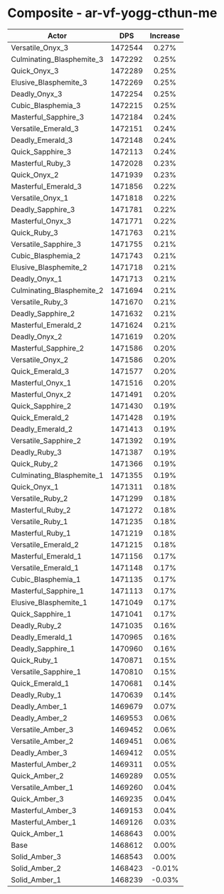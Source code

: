 # Composite - ar-vf-yogg-cthun-me
| Actor | DPS | Increase |
|---|:---:|:---:|
|Versatile_Onyx_3|1472544|0.27%|
|Culminating_Blasphemite_3|1472292|0.25%|
|Quick_Onyx_3|1472289|0.25%|
|Elusive_Blasphemite_3|1472269|0.25%|
|Deadly_Onyx_3|1472254|0.25%|
|Cubic_Blasphemia_3|1472215|0.25%|
|Masterful_Sapphire_3|1472184|0.24%|
|Versatile_Emerald_3|1472151|0.24%|
|Deadly_Emerald_3|1472148|0.24%|
|Quick_Sapphire_3|1472113|0.24%|
|Masterful_Ruby_3|1472028|0.23%|
|Quick_Onyx_2|1471939|0.23%|
|Masterful_Emerald_3|1471856|0.22%|
|Versatile_Onyx_1|1471818|0.22%|
|Deadly_Sapphire_3|1471781|0.22%|
|Masterful_Onyx_3|1471771|0.22%|
|Quick_Ruby_3|1471763|0.21%|
|Versatile_Sapphire_3|1471755|0.21%|
|Cubic_Blasphemia_2|1471743|0.21%|
|Elusive_Blasphemite_2|1471718|0.21%|
|Deadly_Onyx_1|1471713|0.21%|
|Culminating_Blasphemite_2|1471694|0.21%|
|Versatile_Ruby_3|1471670|0.21%|
|Deadly_Sapphire_2|1471632|0.21%|
|Masterful_Emerald_2|1471624|0.21%|
|Deadly_Onyx_2|1471619|0.20%|
|Masterful_Sapphire_2|1471586|0.20%|
|Versatile_Onyx_2|1471586|0.20%|
|Quick_Emerald_3|1471577|0.20%|
|Masterful_Onyx_1|1471516|0.20%|
|Masterful_Onyx_2|1471491|0.20%|
|Quick_Sapphire_2|1471430|0.19%|
|Quick_Emerald_2|1471428|0.19%|
|Deadly_Emerald_2|1471413|0.19%|
|Versatile_Sapphire_2|1471392|0.19%|
|Deadly_Ruby_3|1471387|0.19%|
|Quick_Ruby_2|1471366|0.19%|
|Culminating_Blasphemite_1|1471355|0.19%|
|Quick_Onyx_1|1471311|0.18%|
|Versatile_Ruby_2|1471299|0.18%|
|Masterful_Ruby_2|1471272|0.18%|
|Versatile_Ruby_1|1471235|0.18%|
|Masterful_Ruby_1|1471219|0.18%|
|Versatile_Emerald_2|1471215|0.18%|
|Masterful_Emerald_1|1471156|0.17%|
|Versatile_Emerald_1|1471148|0.17%|
|Cubic_Blasphemia_1|1471135|0.17%|
|Masterful_Sapphire_1|1471113|0.17%|
|Elusive_Blasphemite_1|1471049|0.17%|
|Quick_Sapphire_1|1471041|0.17%|
|Deadly_Ruby_2|1471035|0.16%|
|Deadly_Emerald_1|1470965|0.16%|
|Deadly_Sapphire_1|1470960|0.16%|
|Quick_Ruby_1|1470871|0.15%|
|Versatile_Sapphire_1|1470810|0.15%|
|Quick_Emerald_1|1470681|0.14%|
|Deadly_Ruby_1|1470639|0.14%|
|Deadly_Amber_1|1469679|0.07%|
|Deadly_Amber_2|1469553|0.06%|
|Versatile_Amber_3|1469452|0.06%|
|Versatile_Amber_2|1469451|0.06%|
|Deadly_Amber_3|1469412|0.05%|
|Masterful_Amber_2|1469311|0.05%|
|Quick_Amber_2|1469289|0.05%|
|Versatile_Amber_1|1469260|0.04%|
|Quick_Amber_3|1469235|0.04%|
|Masterful_Amber_3|1469153|0.04%|
|Masterful_Amber_1|1469126|0.03%|
|Quick_Amber_1|1468643|0.00%|
|Base|1468612|0.00%|
|Solid_Amber_3|1468543|0.00%|
|Solid_Amber_2|1468423|-0.01%|
|Solid_Amber_1|1468239|-0.03%|
